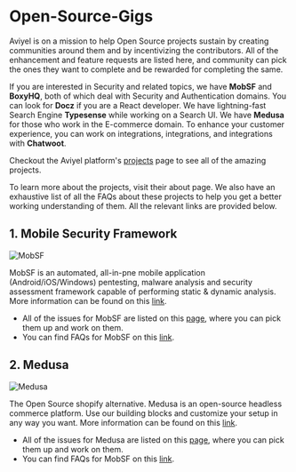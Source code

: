 # Open-Source-Gigs

Aviyel is on a mission to help Open Source projects sustain by creating communities around them and by incentivizing the contributors. 
All of the enhancement and feature requests are listed here, and community can pick the ones they want to complete and be rewarded for completing the same.

If you are interested in Security and related topics, we have **MobSF** and **BoxyHQ**, both of which deal with Security and Authentication domains. You can look for **Docz** if you are a React developer. We have lightning-fast Search Engine **Typesense** while working on a Search UI. We have **Medusa** for those who work in the E-commerce domain. To enhance your customer experience, you can work on integrations, integrations, and integrations with **Chatwoot**.

Checkout the Aviyel platform's [projects](https://aviyel.com/projects) page to see all of the amazing projects.

To learn more about the projects, visit their about page. We also have an exhaustive list of all the FAQs about these projects to help you get a better working understanding of them. All the relevant links are provided below.

## 1. **Mobile Security Framework**

![MobSF](https://aviyel.com/cdn-cgi/image/width=80,format=auto/https://github.com/MobSF.png)

MobSF is an automated, all-in-pne mobile application (Android/iOS/Windows) pentesting, malware analysis and security assessment framework capable of performing static & dynamic analysis. 
More information can be found on this [link](https://aviyel.com/projects/7/mobile-security-framework).
- All of the issues for MobSF are listed on this [page](https://github.com/SwamiSankalp/Open-Source-Gigs/blob/main/MobSF.md), where you can pick them up and work on them.
- You can find FAQs for MobSF on this [link](https://aviyel.com/projects/7/mobile-security-framework/questions).

## 2. **Medusa**

![Medusa](https://aviyel.com/cdn-cgi/image/width=56,format=auto/assets/uploads/static/medusa.png)

The Open Source shopify alternative. Medusa is an open-source headless commerce platform. Use our building blocks and customize your setup in any way you want. More information can be found on this [link](https://aviyel.com/projects/10/medusa).
- All of the issues for Medusa are listed on this [page](https://github.com/SwamiSankalp/Open-Source-Gigs/blob/main/Medusa.md), where you can pick them up and work on them.
- You can find FAQs for MobSF on this [link](https://aviyel.com/projects/10/medusa/questions).
